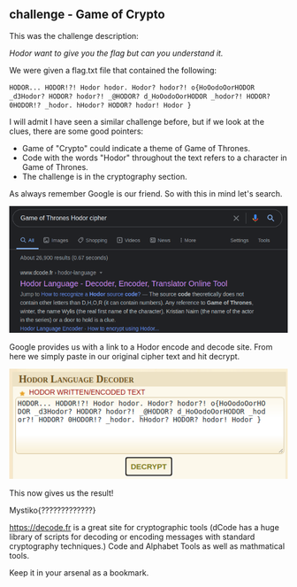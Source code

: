 ## challenge - Game of Crypto

This was the challenge description:

*Hodor want to give you the flag but can you understand it.*

We were given a flag.txt file that contained the following:
```
HODOR... HODOR!?! Hodor hodor. Hodor? hodor?! o{HoOodoOorHODOR _d3Hodor? HODOR? hodor?! _@HODOR? d_HoOodoOorHODOR _hodor?! HODOR? 0HODOR!? _hodor. hHodor? HODOR? hodor! Hodor }
```

I will admit I have seen a similar challenge before, but if we look at the clues, there are some good pointers:
- Game of "Crypto" could indicate a theme of Game of Thrones.
- Code with the words "Hodor" throughout the text refers to a character in Game of Thrones.
- The challenge is in the cryptography section.

As always remember Google is our friend. So with this in mind let's search.

![](./images/image010a.png)

Google provides us with a link to a Hodor encode and decode site. From here we simply paste in our original cipher text and hit decrypt.

![](./images/image010b.png)

This now gives us the result!

Mystiko{?????????????}

https://decode.fr is a great site for cryptographic tools (dCode has a huge library of scripts for decoding or encoding messages with standard cryptography techniques.) Code and Alphabet Tools as well as mathmatical tools.

Keep it in your arsenal as a bookmark.
